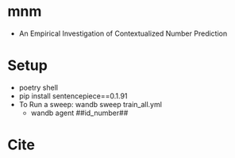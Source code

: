 # mnm
- An Empirical Investigation of Contextualized Number Prediction

# Setup
- poetry shell
- pip install sentencepiece==0.1.91
- To Run a sweep: wandb sweep train_all.yml
    + wandb agent ##id_number##

# Cite